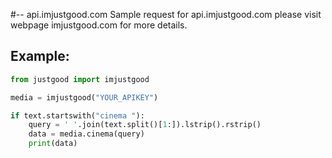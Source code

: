 #-- api.imjustgood.com
Sample request for api.imjustgood.com
please visit webpage imjustgood.com for more details.


## Example:
```python
from justgood import imjustgood

media = imjustgood("YOUR_APIKEY")

if text.startswith("cinema "):
    query = ' '.join(text.split()[1:]).lstrip().rstrip()
    data = media.cinema(query)
    print(data)
```

